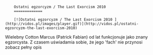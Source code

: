
        Ostatni egzorcyzm / The Last Exorcism 2010 
        =============
        
        [![Ostatni egzorcyzm / The Last Exorcism 2010 ](http://vidos.pl/images/player.gif)](http://vidos.pl/ostatni-egzorcyzm-the-last-exorcism-2010)
        
        
 Wielebny Cotton Marcus (Patrick Fabian) od lat funkcjonuje jako znany egzorcysta. Z czasem uświadamia sobie, że jego 'fach' nie przynosi zobacz pełny opis
    